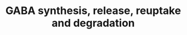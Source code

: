 ---
annotations:
- id: PW:0000412
  parent: classic metabolic pathway
  type: Pathway Ontology
  value: gamma-aminobutyric acid metabolic pathway
authors:
- ReactomeTeam
- Anwesha
- Mkutmon
description: GABA is a major inhibitory neurotransmitter in the mammalian central
  nervous system. GABA modulates neuronal excitability throughout the nervous system.
  Disruption of GABA neurotransmission leads to many neurological diseases including
  epilepsy and a general anxiety disorder. GABA is synthesized by two distinct enzymes
  GAD67 and GAD65 that differ in their cellular localization, functional properties
  and co-factor requirements. GABA synthesized by GAD65 is used for neurotransmission
  whereas GABA synthesized by GAD67 is used for processes other than neurotransmission
  such as synaptogenesis and protection against neuronal injury. GABA is loaded into
  synaptic vesicle with the help of vesicular inhibitory amino acid transporter or
  VGAT. GAD65 and VGAT are functionally linked at the synaptic vesicle membrane and
  GABA synthesized by GAD65 is preferentially loaded into the synaptic vesicle over
  GABA synthesized in cytoplasm by GAD67.The GABA loaded synaptic vesicles are docked
  at the plasma membrane with the help of the SNARE complexes and primed by interplay
  between various proteins including Munc18, complexin etc. Release of GABA loaded
  synaptic vesicle is initiated by the arrival of action potential at the presynaptic
  bouton and opening of N or P/Q voltage gated Ca2+ channels. Ca2+ influx results
  in Ca2+ binding by synaptobrevin, which is a part of the SNARE complex that also
  includes SNAP25 and syntaxin, leading to synaptic vesicle fusion. Release of GABA
  in the synaptic cleft leads to binding of GABA by the GABA receptors and post ligand
  binding events.  View original pathway at [http://www.reactome.org/PathwayBrowser/#DIAGRAM=888590
  Reactome].
last-edited: 2021-01-25
organisms:
- Homo sapiens
redirect_from:
- /index.php/Pathway:WP2685
- /instance/WP2685
revision: null
schema-jsonld:
- '@context': https://schema.org/
  '@id': https://wikipathways.github.io/pathways/WP2685.html
  '@type': Dataset
  creator:
    '@type': Organization
    name: WikiPathways
  description: GABA is a major inhibitory neurotransmitter in the mammalian central
    nervous system. GABA modulates neuronal excitability throughout the nervous system.
    Disruption of GABA neurotransmission leads to many neurological diseases including
    epilepsy and a general anxiety disorder. GABA is synthesized by two distinct enzymes
    GAD67 and GAD65 that differ in their cellular localization, functional properties
    and co-factor requirements. GABA synthesized by GAD65 is used for neurotransmission
    whereas GABA synthesized by GAD67 is used for processes other than neurotransmission
    such as synaptogenesis and protection against neuronal injury. GABA is loaded
    into synaptic vesicle with the help of vesicular inhibitory amino acid transporter
    or VGAT. GAD65 and VGAT are functionally linked at the synaptic vesicle membrane
    and GABA synthesized by GAD65 is preferentially loaded into the synaptic vesicle
    over GABA synthesized in cytoplasm by GAD67.The GABA loaded synaptic vesicles
    are docked at the plasma membrane with the help of the SNARE complexes and primed
    by interplay between various proteins including Munc18, complexin etc. Release
    of GABA loaded synaptic vesicle is initiated by the arrival of action potential
    at the presynaptic bouton and opening of N or P/Q voltage gated Ca2+ channels.
    Ca2+ influx results in Ca2+ binding by synaptobrevin, which is a part of the SNARE
    complex that also includes SNAP25 and syntaxin, leading to synaptic vesicle fusion.
    Release of GABA in the synaptic cleft leads to binding of GABA by the GABA receptors
    and post ligand binding events.  View original pathway at [http://www.reactome.org/PathwayBrowser/#DIAGRAM=888590
    Reactome].
  keywords:
  - (BGT-1)
  - '2Fe-2S cluster '
  - 2OG
  - 'ALDH5A1 '
  - ALDH5A1 tetramer
  - 'BET '
  - CO2
  - CPLX1
  - 'CPLX1 '
  - Ca2+
  - 'Ca2+ '
  - Cl-
  - 'DAB '
  - DNAJC5
  - 'DNAJC5 '
  - Docked GABA loaded
  - GABA
  - 'GABA '
  - GABA Loaded synaptic
  - H+
  - H2O
  - HSPA8
  - 'HSPA8 '
  - L-Glu
  - NAD+
  - NADH
  - Na+
  - PXLP-GAD dimers
  - PXLP-K357-ABAT
  - 'PXLP-K357-ABAT '
  - 'PXLP-K396-GAD2 '
  - 'PXLP-K405-GAD1 '
  - PXLP-K405-GAD1 dimer
  - RAB3A
  - 'RAB3A '
  - RIMS1
  - 'RIMS1 '
  - SLC32A1
  - 'SLC32A1 '
  - SLC6A GABA
  - 'SLC6A1 '
  - 'SLC6A11 '
  - SLC6A12
  - 'SLC6A13 '
  - SNAP25
  - 'SNAP25 '
  - SNARE complex:Ca2+
  - STX1A
  - 'STX1A '
  - STXBP1-1
  - 'STXBP1-1 '
  - SUCCA
  - SUCCSA
  - SYT1
  - 'SYT1 '
  - 'VAMP2 '
  - 'b-Ala '
  - dimer:2Fe-2S
  - ligands of SLC6A12
  - synaptic vesicle
  - transporters
  - vesicle
  license: CC0
  name: GABA synthesis, release, reuptake and degradation
seo: CreativeWork
title: GABA synthesis, release, reuptake and degradation
wpid: WP2685
---